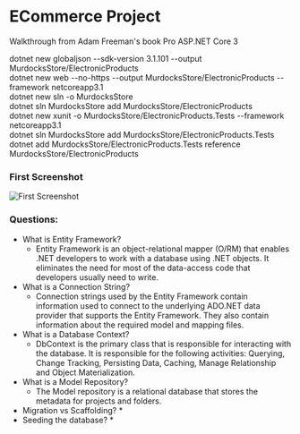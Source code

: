 # ECommerce Project

Walkthrough from Adam Freeman's book Pro ASP.NET Core 3 

dotnet new globaljson --sdk-version 3.1.101 --output MurdocksStore/ElectronicProducts  
dotnet new web --no-https --output MurdocksStore/ElectronicProducts --framework netcoreapp3.1  
dotnet new sln -o MurdocksStore  
dotnet sln MurdocksStore add MurdocksStore/ElectronicProducts   
dotnet new xunit -o MurdocksStore/ElectronicProducts.Tests --framework netcoreapp3.1  
dotnet sln MurdocksStore add MurdocksStore/ElectronicProducts.Tests   
dotnet add MurdocksStore/ElectronicProducts.Tests reference MurdocksStore/ElectronicProducts   

### First Screenshot
![First Screenshot]()

### Questions:
* What is Entity Framework?
  * Entity Framework is an object-relational mapper (O/RM) that enables .NET developers to work with a database using .NET objects. It eliminates the need for most of the data-access code that developers usually need to write.
* What is a Connection String?
  * Connection strings used by the Entity Framework contain information used to connect to the underlying ADO.NET data provider that supports the Entity Framework. They also contain information about the required model and mapping files.
* What is a Database Context?
  * DbContext is the primary class that is responsible for interacting with the database. It is responsible for the following activities: Querying, Change Tracking, Persisting Data, Caching, Manage Relationship and Object Materialization.
* What is a Model Repository?
  * The Model repository is a relational database that stores the metadata for projects and folders.
* Migration vs Scaffolding?
  * 
* Seeding the database?
  * 
